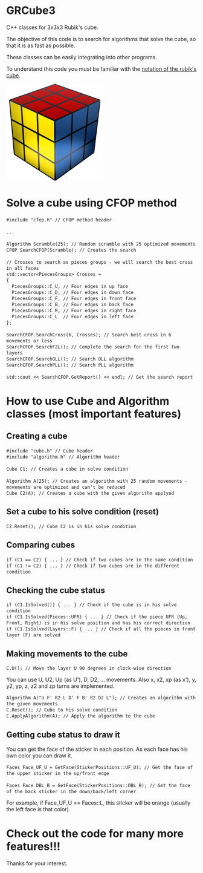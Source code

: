 # GRCube3
C++ classes for 3x3x3 Rubik's cube.

The objective of this code is to search for algorithms that solve the cube, so that it is as fast as possible.

These classes can be easily integrating into other programs.

To understand this code you must be familiar with the [notation of the rubik's cube](https://ruwix.com/the-rubiks-cube/notation/).

![headshot](Cube.png)

# Solve a cube using CFOP method
```
#include "cfop.h" // CFOP method header

...

Algorithm Scramble(25); // Random scramble with 25 optimized movements	
CFOP SearchCFOP(Scramble); // Creates the search

// Crosses to search as pieces groups - we will search the best cross in all faces
std::vector<PiecesGroups> Crosses =
{
  PiecesGroups::C_U, // Four edges in up face
  PiecesGroups::C_D, // Four edges in down face
  PiecesGroups::C_F, // Four edges in front face
  PiecesGroups::C_B, // Four edges in back face
  PiecesGroups::C_R, // Four edges in right face
  PiecesGroups::C_L  // Four edges in left face
};

SearchCFOP.SearchCross(6, Crosses); // Search best cross in 6 movements or less
SearchCFOP.SearchF2L(); // Complete the search for the first two layers
SearchCFOP.SearchOLL(); // Search OLL algorithm
SearchCFOP.SearchPLL(); // Search PLL algorithm

std::cout << SearchCFOP.GetReport() << endl; // Get the search report
```

# How to use Cube and Algorithm classes (most important features)

## Creating a cube
```
#include "cube.h" // Cube header
#include "algorithm.h" // Algorithm header

Cube C1; // Creates a cube in solve condition

Algorithm A(25); // Creates an algorithm with 25 random movements - movements are optimized and can't be reduced
Cube C2(A); // Creates a cube with the given algorithm applyed
```

## Set a cube to his solve condition (reset)
```
C2.Reset(); // Cube C2 is in his solve condition
```

## Comparing cubes
```
if (C1 == C2) { ... } // Check if two cubes are in the same condition
if (C1 != C2) { ... } // Check if two cubes are in the different condition
```

## Checking the cube status
```
if (C1.IsSolved()) { ... } // Check if the cube is in his solve condition
if (C1.IsSolved(Pieces::UFR) { ... } // Check if the piece UFR (Up, Front, Right) is in his solve position and has his correct direction
if (C1.IsSolved(Layers::F) { ... } // Check if all the pieces in front layer (F) are solved
```

## Making movements to the cube
```
C.U(); // Move the layer U 90 degrees in clock-wise direction
```
You can use U, U2, Up (as U'), D, D2, ... movements. Also x, x2, xp (as x'), y, y2, yp, z, z2 and zp turns are implemented.
```
Algorithm A("U F' R2 L D' F B' R2 D2 L"); // Creates an algorithm with the given movements
C.Reset(); // Cube to his solve condition
C.ApplyAlgorithm(A); // Apply the algorithm to the cube
```

## Getting cube status to draw it

You can get the face of the sticker in each position. As each face has his own color you can draw it.

```
Faces Face_UF_U = GetFace(StickerPositions::UF_U); // Get the face of the upper sticker in the up/front edge

Faces Face_DBL_B = GetFace(StickerPositions::DBL_B); // Get the face of the back sticker in the down/back/left corner
```

For example, if Face_UF_U == Faces::L, this sticker will be orange (usually the left face is that color).

# Check out the code for many more features!!!

Thanks for your interest.
